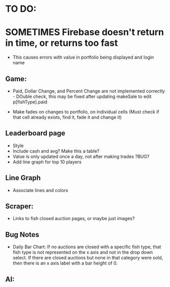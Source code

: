 # TO DO:

# SOMETIMES Firebase doesn't return in time, or returns too fast
* This causes errors with value in portfolio being displayed and login name

## Game:

* Paid, Dollar Change, and Percent Change are not implemented correctly - DOuble check, this may be fixed after updating makeSale to edit p[fishType].paid

* Make fades on changes to portfolio, on individual cells (Must check if that cell already exists, find it, fade it and change it)

## Leaderboard page
* Style
* Include cash and avg? Make this a table?
* Value is only updated once a day, not after making trades ?BUG?
* Add line graph for top 10 players

## Line Graph
* Associate lines and colors

## Scraper:
* Links to fish closed auction pages, or maybe just images?

## Bug Notes
* Daily Bar Chart: If no auctions are closed with a specific fish type, that fish type is not represented on the x axis and not in the drop down select. If there are closed auctions but none in that category were sold, then there is an x axis label with a bar height of 0.



## AI:



